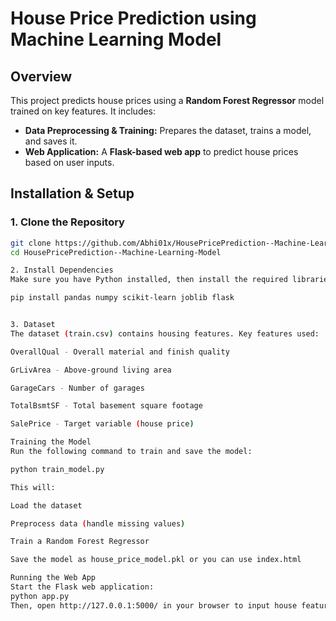 # House Price Prediction using Machine Learning Model

## Overview
This project predicts house prices using a **Random Forest Regressor** model trained on key features. It includes:
- **Data Preprocessing & Training:** Prepares the dataset, trains a model, and saves it.
- **Web Application:** A **Flask-based web app** to predict house prices based on user inputs.

## Installation & Setup
### 1. Clone the Repository
```sh
git clone https://github.com/Abhi01x/HousePricePrediction--Machine-Learning-Model.git
cd HousePricePrediction--Machine-Learning-Model

2. Install Dependencies
Make sure you have Python installed, then install the required libraries:

pip install pandas numpy scikit-learn joblib flask


3. Dataset
The dataset (train.csv) contains housing features. Key features used:

OverallQual - Overall material and finish quality

GrLivArea - Above-ground living area

GarageCars - Number of garages

TotalBsmtSF - Total basement square footage

SalePrice - Target variable (house price)

Training the Model
Run the following command to train and save the model:

python train_model.py

This will:

Load the dataset

Preprocess data (handle missing values)

Train a Random Forest Regressor

Save the model as house_price_model.pkl or you can use index.html

Running the Web App
Start the Flask web application:
python app.py
Then, open http://127.0.0.1:5000/ in your browser to input house features and predict prices.
